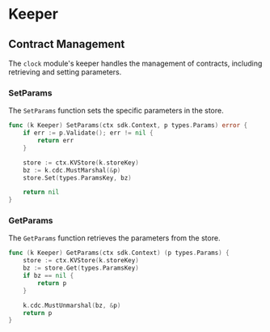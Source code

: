 <!--
order: 3
-->

# Keeper

## Contract Management

The `clock` module's keeper handles the management of contracts, including retrieving and setting parameters.

### SetParams

The `SetParams` function sets the specific parameters in the store.

```go
func (k Keeper) SetParams(ctx sdk.Context, p types.Params) error {
    if err := p.Validate(); err != nil {
        return err
    }

    store := ctx.KVStore(k.storeKey)
    bz := k.cdc.MustMarshal(&p)
    store.Set(types.ParamsKey, bz)

    return nil
}
```

### GetParams

The `GetParams` function retrieves the parameters from the store.

```go
func (k Keeper) GetParams(ctx sdk.Context) (p types.Params) {
    store := ctx.KVStore(k.storeKey)
    bz := store.Get(types.ParamsKey)
    if bz == nil {
        return p
    }

    k.cdc.MustUnmarshal(bz, &p)
    return p
}
```
